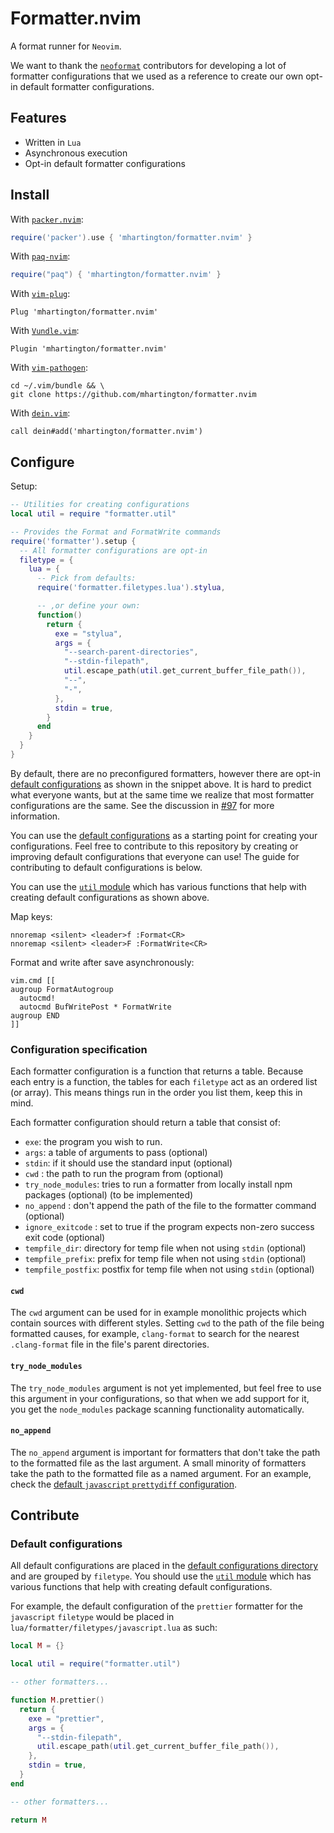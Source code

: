 # Formatter.nvim

A format runner for `Neovim`.

We want to thank the [`neoformat`](https://github.com/sbdchd/neoformat)
contributors for developing a lot of formatter configurations that we used as
a reference to create our own opt-in default formatter configurations.

## Features

- Written in `Lua`
- Asynchronous execution
- Opt-in default formatter configurations

## Install

With [`packer.nvim`](https://github.com/wbthomason/packer.nvim):
```lua
require('packer').use { 'mhartington/formatter.nvim' }
```

With [`paq-nvim`](https://github.com/savq/paq-nvim):
```lua
require("paq") { 'mhartington/formatter.nvim' }
```

With [`vim-plug`](https://github.com/junegunn/vim-plug):
```vim
Plug 'mhartington/formatter.nvim'
```

With [`Vundle.vim`](https://github.com/VundleVim/Vundle.vim):
```vim
Plugin 'mhartington/formatter.nvim'
```

With [`vim-pathogen`](https://github.com/tpope/vim-pathogen):
```shell
cd ~/.vim/bundle && \
git clone https://github.com/mhartington/formatter.nvim
```

With [`dein.vim`](https://github.com/Shougo/dein.vim):
```vim
call dein#add('mhartington/formatter.nvim')
```

## Configure

Setup:

```lua
-- Utilities for creating configurations
local util = require "formatter.util"

-- Provides the Format and FormatWrite commands
require('formatter').setup {
  -- All formatter configurations are opt-in
  filetype = {
    lua = {
      -- Pick from defaults:
      require('formatter.filetypes.lua').stylua,

      -- ,or define your own:
      function()
        return {
          exe = "stylua",
          args = {
            "--search-parent-directories",
            "--stdin-filepath",
            util.escape_path(util.get_current_buffer_file_path()),
            "--",
            "-",
          },
          stdin = true,
        }
      end
    }
  }
}
```

By default, there are no preconfigured formatters, however there are opt-in
[default configurations](lua/formatter/filetypes) as shown in the snippet
above. It is hard to predict what everyone wants, but at the same time we
realize that most formatter configurations are the same. See the discussion in
[#97](https://github.com/mhartington/formatter.nvim/issues/97) for more
information.

You can use the [default configurations](lua/formatter/filetypes) as a
starting point for creating your configurations. Feel free to contribute to
this repository by creating or improving default configurations that
everyone can use! The guide for contributing to default configurations is
below.

You can use the [`util` module](lua/formatter/util) which has various
functions that help with creating default configurations as shown above.

Map keys:
```vim
nnoremap <silent> <leader>f :Format<CR>
nnoremap <silent> <leader>F :FormatWrite<CR>
```

Format and write after save asynchronously:
```vim
vim.cmd [[
augroup FormatAutogroup
  autocmd!
  autocmd BufWritePost * FormatWrite
augroup END
]]
```

### Configuration specification

Each formatter configuration is a function that returns a table. Because
each entry is a function, the tables for each `filetype` act as an ordered list
(or array). This means things run in the order you list them, keep this
in mind.

Each formatter configuration should return a table that consist of:

- `exe`: the program you wish to run.
- `args`: a table of arguments to pass (optional)
- `stdin`: if it should use the standard input (optional)
- `cwd` : the path to run the program from (optional)
- `try_node_modules`: tries to run a formatter from locally install npm
  packages (optional) (to be implemented)
- `no_append` : don't append the path of the file to the formatter command
  (optional)
- `ignore_exitcode` : set to true if the program expects non-zero success exit
  code (optional)
- `tempfile_dir`: directory for temp file when not using `stdin` (optional)
- `tempfile_prefix`: prefix for temp file when not using `stdin` (optional)
- `tempfile_postfix`: postfix for temp file when not using `stdin` (optional)

#### `cwd`

The `cwd` argument can be used for in example monolithic projects which contain
sources with different styles. Setting `cwd` to the path of the file being
formatted causes, for example, `clang-format` to search for the nearest
`.clang-format` file in the file's parent directories.

#### `try_node_modules`

The `try_node_modules` argument is not yet implemented, but feel free to use
this argument in your configurations, so that when we add support for it, you
get the `node_modules` package scanning functionality automatically.

#### `no_append`

The `no_append` argument is important for formatters that don't take the path
to the formatted file as the last argument. A small minority of formatters take
the path to the formatted file as a named argument. For an example, check the
[default `javascript` `prettydiff` configuration](lua/formatter/filetypes/javascript.lua).

## Contribute

<!-- TODO: general contribution guide? -->

### Default configurations

All default configurations are placed in the 
[default configurations directory](lua/formatter/filetypes) and are grouped by
`filetype`. 
You should use the [`util` module](lua/formatter/util)
which has various functions that help with creating default configurations.

For example, the default configuration of the `prettier` formatter for the
`javascript` `filetype` would be placed in
`lua/formatter/filetypes/javascript.lua` as such:

```lua
local M = {}

local util = require("formatter.util")

-- other formatters...

function M.prettier()
  return {
    exe = "prettier",
    args = {
      "--stdin-filepath",
      util.escape_path(util.get_current_buffer_file_path()),
    },
    stdin = true,
  }
end

-- other formatters...

return M
```
